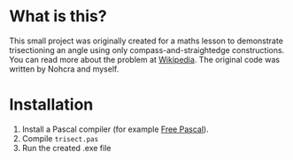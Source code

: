# What is this?

This small project was originally created for a maths lesson to demonstrate trisectioning an angle using only compass-and-straightedge constructions.
You can read more about the problem at [Wikipedia](http://en.wikipedia.org/wiki/Angle_trisection).
The original code was written by Nohcra and myself.

# Installation

1. Install a Pascal compiler (for example [Free Pascal](http://www.freepascal.org/)).
2. Compile `trisect.pas`
3. Run the created .exe file
